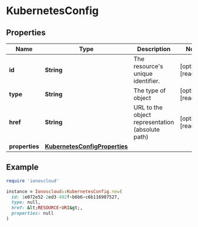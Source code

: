 # KubernetesConfig

## Properties

| Name | Type | Description | Notes |
| ---- | ---- | ----------- | ----- |
| **id** | **String** | The resource&#39;s unique identifier. | [optional][readonly] |
| **type** | **String** | The type of object | [optional][readonly] |
| **href** | **String** | URL to the object representation (absolute path) | [optional][readonly] |
| **properties** | [**KubernetesConfigProperties**](KubernetesConfigProperties.md) |  |  |

## Example

```ruby
require 'ionoscloud'

instance = Ionoscloud::KubernetesConfig.new(
  id: 1e072e52-2ed3-492f-b6b6-c6b116907527,
  type: null,
  href: &lt;RESOURCE-URI&gt;,
  properties: null
)
```

